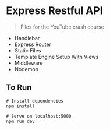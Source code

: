 # Express Restful API

> Files for the YouTube crash course

- Handlebar
- Express Router
- Static Files
- Template Engine Setup With Views
- Middleware
- Nodemon

## To Run

```
# Install dependencies
npm install

# Serve on localhost:5000
npm run dev
```

